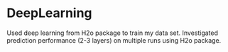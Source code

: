 # DeepLearning

Used deep learning from H2o package to train my data set. 
Investigated prediction performance (2-3 layers) on multiple runs using H2o package.


